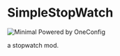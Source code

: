 # SimpleStopWatch

![Minimal Powered by OneConfig](https://polyfrost.org/img/cozy-minimal_vector.svg)

a stopwatch mod.
